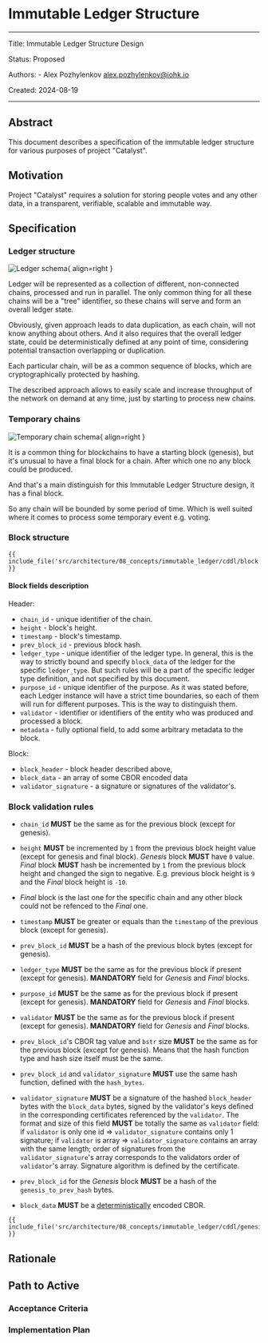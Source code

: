 # Immutable Ledger Structure

---

Title: Immutable Ledger Structure Design

Status: Proposed

Authors:
    - Alex Pozhylenkov <alex.pozhylenkov@iohk.io>

Created: 2024-08-19

---

## Abstract

This document describes a specification of the immutable ledger structure for various purposes of project "Catalyst".

## Motivation

Project "Catalyst" requires a solution for storing people votes and any other data,
in a transparent, verifiable, scalable and immutable way.

## Specification

### Ledger structure

![Ledger schema](images/ledger_schema.svg){ align=right }

Ledger will be represented as a collection of different, non-connected chains,
processed and run in parallel.
The only common thing for all these chains will be a "tree" identifier,
so these chains will serve and form an overall ledger state.

Obviously, given approach leads to data duplication,
as each chain, will not know anything about others.
And it also requires that the overall ledger state,
could be deterministically defined at any point of time,
considering potential transaction overlapping or duplication.

Each particular chain, will be as a common sequence of blocks,
which are cryptographically protected by hashing.

The described approach allows to easily scale and increase throughput of the network on demand at any time,
just by starting to process new chains.
<br clear="right"/>

### Temporary chains

![Temporary chain schema](images/temporary_chain.svg){ align=right }

It is a common thing for blockchains to have a starting block (genesis),
but it's unusual to have a final block for a chain.
After which one no any block could be produced.

And that's a main distinguish for this Immutable Ledger Structure design,
it has a final block.

So any chain will be bounded by some period of time.
Which is well suited where it comes to process some temporary event e.g. voting.
<br clear="right"/>

### Block structure

```CDDL
{{ include_file('src/architecture/08_concepts/immutable_ledger/cddl/block.cddl') }}
```

#### Block fields description

Header:

* `chain_id` - unique identifier of the chain.
* `height` - block's height.
* `timestamp` - block's timestamp.
* `prev_block_id` - previous block hash.
* `ledger_type` - unique identifier of the ledger type.
  In general, this is the way to strictly bound and specify `block_data` of the ledger for the specific `ledger_type`.
  But such rules will be a part of the specific ledger type definition,
  and not specified by this document.
* `purpose_id` - unique identifier of the purpose.
  As it was stated before,
  each Ledger instance will have a strict time boundaries,
  so each of them will run for different purposes.
  This is the way to distinguish them.
* `validator` - identifier or identifiers of the entity who was produced and processed a block.
* `metadata` - fully optional field, to add some arbitrary metadata to the block.

Block:

* `block_header` - block header described above,
* `block_data` - an array of some CBOR encoded data
* `validator_signature` - a signature or signatures of the validator's.

### Block validation rules

* `chain_id` **MUST** be the same as for the previous block (except for genesis).
* `height` **MUST** be incremented by `1` from the previous block height value (except for genesis and final block).
  *Genesis* block **MUST** have `0` value.
  *Final* block **MUST** hash be incremented by `1` from the previous block height and changed the sign to negative.
  E.g. previous block height is `9` and the *Final* block height is `-10`.
* *Final* block is the last one for the specific chain and any other block could not be refenced to the *Final* one.

* `timestamp` **MUST** be greater or equals than the `timestamp` of the previous block (except for genesis).
* `prev_block_id` **MUST** be a hash of the previous block bytes (except for genesis).

* `ledger_type` **MUST** be the same as for the previous block if present (except for genesis).
  **MANDATORY** field for *Genesis* and *Final* blocks.
* `purpose_id` **MUST** be the same as for the previous block if present (except for genesis).
  **MANDATORY** field for *Genesis* and *Final* blocks.
* `validator` **MUST** be the same as for the previous block if present (except for genesis).
  **MANDATORY** field for *Genesis* and *Final* blocks.
* `prev_block_id`'s CBOR tag value and `bstr` size **MUST** be the same as for the previous block (except for genesis).
  Means that the hash function type and hash size itself must be the same.
* `prev_block_id` and `validator_signature` **MUST** use the same hash function, defined with the
  `hash_bytes`.


* `validator_signature` **MUST** be a signature of the hashed `block_header` bytes with the `block_data` bytes,
  signed by the validator's keys defined in the corresponding certificates referenced by the `validator`.
  The format and size of this field **MUST** be totally the same as `validator` field:
  if `validator` is only one id => `validator_signature` contains only 1 signature;
  if `validator` is array => `validator_signature` contains an array with the same length;
  order of signatures from the `validator_signature`'s array corresponds to the validators order of `validator`'s array.
  Signature algorithm is defined by the certificate.

* `prev_block_id` for the *Genesis* block **MUST** be a hash of the `genesis_to_prev_hash` bytes.

* `block_data` **MUST** be a [deterministically](https://datatracker.ietf.org/doc/html/rfc8949#name-deterministically-encoded-c) encoded CBOR.

```CDDL
{{ include_file('src/architecture/08_concepts/immutable_ledger/cddl/genesis_to_prev_hash.cddl') }}
```

## Rationale

## Path to Active

### Acceptance Criteria
<!-- Describes what are the acceptance criteria whereby a proposal becomes 'Active' -->

### Implementation Plan
<!-- A plan to meet those criteria or `N/A` if an implementation plan is not applicable. -->

<!-- OPTIONAL SECTIONS: see CIP-0001 > Document > Structure table -->
